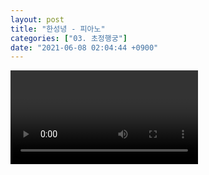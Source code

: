 ```yaml
---
layout: post
title: "한성녕 - 피아노"
categories: ["03. 초정행궁"]
date: "2021-06-08 02:04:44 +0900"
---
```

<video class="post-video" controls>

    <source src='{{ "assets/videos/03. 초정행궁/10.mp4" | relative_url }}'
            type="video/mp4">

    Sorry, your browser doesn't support embedded videos.
</video>
